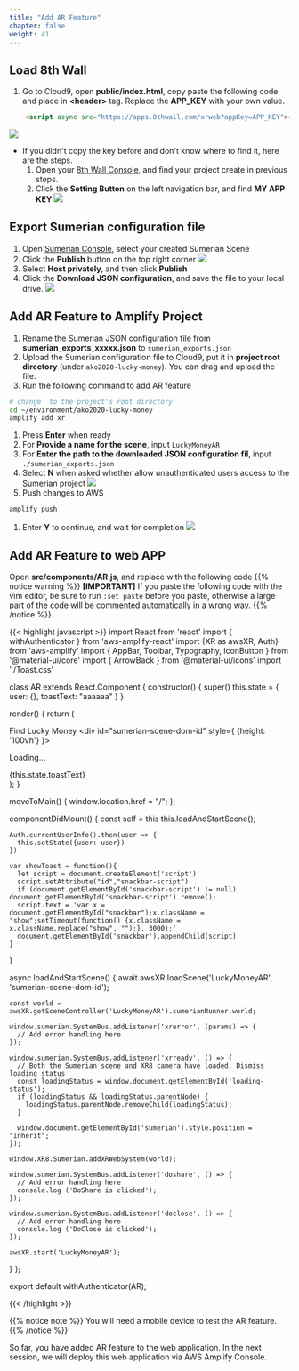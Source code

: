 ```yaml
---
title: "Add AR Feature"
chapter: false
weight: 41
---
```


## Load 8th Wall

1. Go to Cloud9, open **public/index.html**, copy paste the following code and place in **\<header\>** tag. Replace the **APP_KEY** with your own value.
```html
    <script async src="https://apps.8thwall.com/xrweb?appKey=APP_KEY"></script>
```
![](/images/addAR/8th_header.png)

- If you didn't copy the key before and don't know where to find it, here are the steps.
   1. Open your [8th Wall Console](https://www.8thwall.com/), and find your project create in previous steps.
   1. Click the **Setting Button** on the left navigation bar, and find **MY APP KEY**
   ![](/images/addAR/8th_app_key.png)

  


## Export Sumerian configuration file

1. Open [Sumerian Console](https://us-west-2.console.aws.amazon.com/sumerian/home/start), select your created Sumerian Scene
1. Click the **Publish** button on the top right corner
![](/images/addAR/sumerian_publish.png)
1. Select **Host privately**, and then click **Publish**
1. Click the **Download JSON configuration**, and save the file to your local drive. 
![](/images/addAR/sumerian_private_publish.png)


## Add AR Feature to Amplify Project

1. Rename the Sumerian JSON configuration file from **sumerian_exports_xxxxx.json** to `sumerian_exports.json`
1. Upload the Sumerian configuration file to Cloud9, put it in **project root directory** (under `ako2020-lucky-money`). You can drag and upload the file. 
1. Run the following command to add AR feature
```bash
# change  to the project's root directory
cd ~/environment/ako2020-lucky-money
amplify add xr
```
1. Press **Enter** when ready
1. For **Provide a name for the scene**, input `LuckyMoneyAR`
1. For **Enter the path to the downloaded JSON configuration fil**, input `./sumerian_exports.json`
1. Select **N** when asked whether allow unauthenticated users access to the Sumerian project
![](/images/addAR/amplify_add_xr.png)
1. Push changes to AWS
```bash
amplify push
```
1. Enter **Y** to continue, and wait for completion
![](/images/addAR/amplify_xr_push.png)

## Add AR Feature to web APP

Open **src/components/AR.js**, and replace with the following code
{{% notice warning %}}
**[IMPORTANT]**  If you paste the following code with the vim editor, be sure to run ``:set paste`` before you paste, otherwise a large part of the code will be commented automatically in a wrong way. 
{{% /notice %}}

{{< highlight javascript >}}
import React from 'react'
import { withAuthenticator } from 'aws-amplify-react'
import {XR as awsXR, Auth} from 'aws-amplify'
import { AppBar, Toolbar, Typography, IconButton } from '@material-ui/core'
import { ArrowBack } from '@material-ui/icons'
import './Toast.css'

class AR extends React.Component {
  constructor() {
    super()
    this.state = {
      user: {},
      toastText: "aaaaaa"
    }
  }

  render() {
    return (
      <div>
        <AppBar position="static">
          <Toolbar>
            <IconButton edge="start" color="inherit" aria-label="menu" onClick={this.moveToMain.bind(this)}>
              <ArrowBack />
            </IconButton>
            <Typography variant="h6" >
            Find Lucky Money
            </Typography>
          </Toolbar>
        </AppBar>
        <div id="sumerian-scene-dom-id" style={ {height: '100vh'} }>
            <p id="loading-status">Loading...</p>
          </div>
        <div id="snackbar">{this.state.toastText}</div>
      </div>
    );
  }


  moveToMain() {
    window.location.href = "/";
  };

  componentDidMount() {
    const self = this
    this.loadAndStartScene();
    
    Auth.currentUserInfo().then(user => {
      this.setState({user: user})
    })

    var showToast = function(){
      let script = document.createElement('script')
      script.setAttribute("id","snackbar-script")
      if (document.getElementById('snackbar-script') != null) document.getElementById('snackbar-script').remove();
      script.text = 'var x = document.getElementById("snackbar");x.className = "show";setTimeout(function() {x.className = x.className.replace("show", "");}, 3000);'
      document.getElementById('snackbar').appendChild(script)
    }
  }

  async loadAndStartScene() {
    await awsXR.loadScene('LuckyMoneyAR', 'sumerian-scene-dom-id');

    const world = awsXR.getSceneController('LuckyMoneyAR').sumerianRunner.world;

    window.sumerian.SystemBus.addListener('xrerror', (params) => {
      // Add error handling here
    });

    window.sumerian.SystemBus.addListener('xrready', () => {
      // Both the Sumerian scene and XR8 camera have loaded. Dismiss loading status
      const loadingStatus = window.document.getElementById('loading-status');
      if (loadingStatus && loadingStatus.parentNode) {
        loadingStatus.parentNode.removeChild(loadingStatus);
      }

      window.document.getElementById('sumerian').style.position = "inherit";
    });

    window.XR8.Sumerian.addXRWebSystem(world);

    window.sumerian.SystemBus.addListener('doshare', () => {
      // Add error handling here
      console.log ('DoShare is clicked');
    });

    window.sumerian.SystemBus.addListener('doclose', () => {
      // Add error handling here
      console.log ('DoClose is clicked');
    });

    awsXR.start('LuckyMoneyAR');
  }
};

export default withAuthenticator(AR);

{{< /highlight >}}


{{% notice note %}}
You will need a mobile device to test the AR feature.
{{% /notice %}}

So far, you have added AR feature to the web application. In the next session, we will deploy this web application via AWS Amplify Console.
